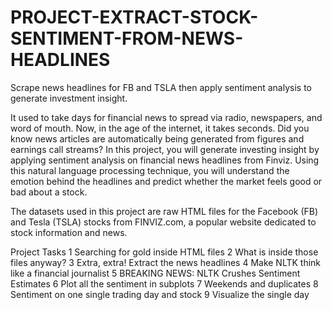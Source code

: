 # PROJECT-EXTRACT-STOCK-SENTIMENT-FROM-NEWS-HEADLINES
Scrape news headlines for FB and TSLA then apply sentiment analysis to generate investment insight.

It used to take days for financial news to spread via radio, newspapers, and word of mouth. Now, in the age of the internet, it takes seconds. Did you know news articles are automatically being generated from figures and earnings call streams? In this project, you will generate investing insight by applying sentiment analysis on financial news headlines from Finviz. Using this natural language processing technique, you will understand the emotion behind the headlines and predict whether the market feels good or bad about a stock.

The datasets used in this project are raw HTML files for the Facebook (FB) and Tesla (TSLA) stocks from FINVIZ.com, a popular website dedicated to stock information and news.

Project Tasks
1 Searching for gold inside HTML files
2 What is inside those files anyway?
3 Extra, extra! Extract the news headlines
4 Make NLTK think like a financial journalist
5 BREAKING NEWS: NLTK Crushes Sentiment Estimates
6 Plot all the sentiment in subplots
7 Weekends and duplicates
8 Sentiment on one single trading day and stock
9 Visualize the single day

